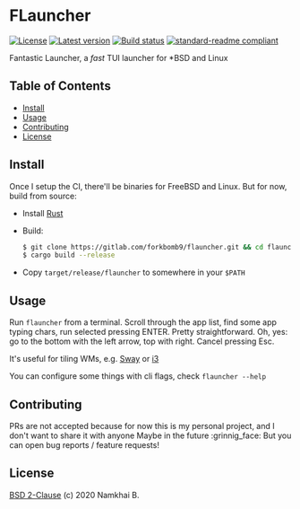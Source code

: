 # FLauncher

[![License](https://img.shields.io/crates/l/flauncher?style=flat-square)](https://gitlab.com/forkbomb9/flauncher/-/blob/master/LICENSE)
[![Latest version](https://img.shields.io/crates/v/flauncher?style=flat-square)](https://crates.io/crates/flauncher)
[![Build status](https://img.shields.io/gitlab/pipeline/forkbomb9/flauncher?style=flat-square)]()
[![standard-readme compliant](https://img.shields.io/badge/readme%20style-standard-brightgreen.svg?style=flat-square)](https://github.com/RichardLitt/standard-readme)

Fantastic Launcher, a _fast_ TUI launcher for *BSD and Linux

## Table of Contents

- [Install](#install)
- [Usage](#usage)
- [Contributing](#contributing)
- [License](#license)

## Install

Once I setup the CI, there'll be binaries for FreeBSD and Linux.
But for now, build from source:

* Install [Rust](https://www.rust-lang.org/learn/get-started)
* Build:
    ```sh
    $ git clone https://gitlab.com/forkbomb9/flauncher.git && cd flauncher
    $ cargo build --release
    ```

* Copy `target/release/flauncher` to somewhere in your `$PATH`

## Usage

Run `flauncher` from a terminal. Scroll through the app list, find some app typing chars, run selected pressing ENTER. Pretty straightforward.
Oh, yes: go to the bottom with the left arrow, top with right. Cancel pressing Esc.

It's useful for tiling WMs, e.g. [Sway](https://swaywm.org/) or [i3](https://i3wm.org/)

You can configure some things with cli flags, check `flauncher --help`

## Contributing

PRs are not accepted because for now this is my personal project, and I don't want to share it with anyone
Maybe in the future :grinnig_face:
But you can open bug reports / feature requests!

## License

[BSD 2-Clause](./LICENSE) (c) 2020 Namkhai B.
